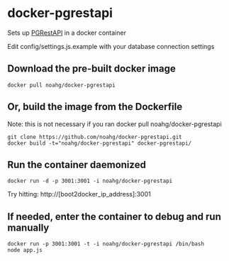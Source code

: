 docker-pgrestapi
================

Sets up [PGRestAPI](https://github.com/spatialdev/PGRestAPI) in a docker container

Edit config/settings.js.example with your database connection settings

Download the pre-built docker image
---
```
docker pull noahg/docker-pgrestapi
```


Or, build the image from the Dockerfile
---------
Note: this is not necessary if you ran docker pull noahg/docker-pgrestapi
```
git clone https://github.com/noahg/docker-pgrestapi.git
docker build -t="noahg/docker-pgrestapi" docker-pgrestapi/
```

Run the container daemonized
---------
```
docker run -d -p 3001:3001 -i noahg/docker-pgrestapi
```
Try hitting: http://[boot2docker_ip_address]:3001


If needed, enter the container to debug and run manually
---------
```
docker run -p 3001:3001 -t -i noahg/docker-pgrestapi /bin/bash
node app.js
```